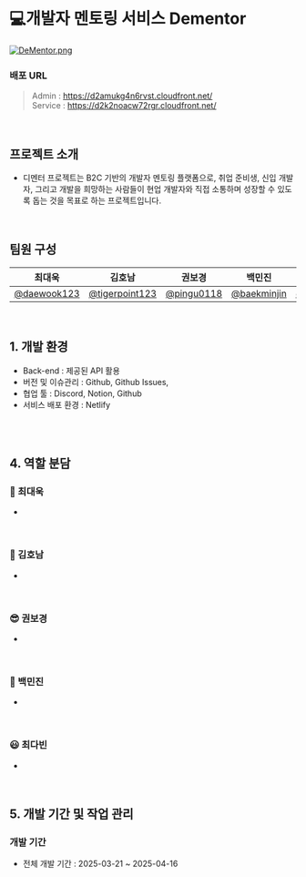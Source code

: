 # 💻개발자 멘토링 서비스 Dementor

[![DeMentor.png](https://i.postimg.cc/2SXdHJGt/DeMentor.png)](https://postimg.cc/SnCzRgwL)

### 배포 URL

> Admin : https://d2amukg4n6rvst.cloudfront.net/  <br>
Service : https://d2k2noacw72rgr.cloudfront.net/
> 

<br>

## 프로젝트 소개

- 디멘터 프로젝트는 B2C 기반의 개발자 멘토링 플랫폼으로, 취업 준비생, 신입 개발자, 그리고 개발을 희망하는 사람들이 현업 개발자와 직접 소통하며 성장할 수 있도록 돕는 것을 목표로 하는 프로젝트입니다.

<br>

## 팀원 구성

<div align="center">

| 최대욱 | 김호남 | 권보경 | 백민진 | 최다빈 |
| --- | --- | --- | --- | --- |
| [@daewook123](https://github.com/daewook123) | [@tigerpoint123](https://github.com/tigerpoint123) |  [@pingu0118](https://github.com/pingu0118) | [@baekminjin](https://github.com/baekminjin) | [@davinyakma](https://github.com/davinyakma) |

</div>

<br>

## 1. 개발 환경

- Back-end : 제공된 API 활용
- 버전 및 이슈관리 : Github, Github Issues,
- 협업 툴 : Discord, Notion, Github
- 서비스 배포 환경 : Netlify

<br>

<br>

## 4. 역할 분담

### 🍊 최대욱

- 

<br>

### 👻 김호남

- 

<br>

### 😎 권보경

- 

<br>

### 🐬 백민진

- 

<br>

### 😃 최다빈

- 

<br>

## 5. 개발 기간 및 작업 관리

### 개발 기간

- 전체 개발 기간 : 2025-03-21 ~ 2025-04-16

<br>
